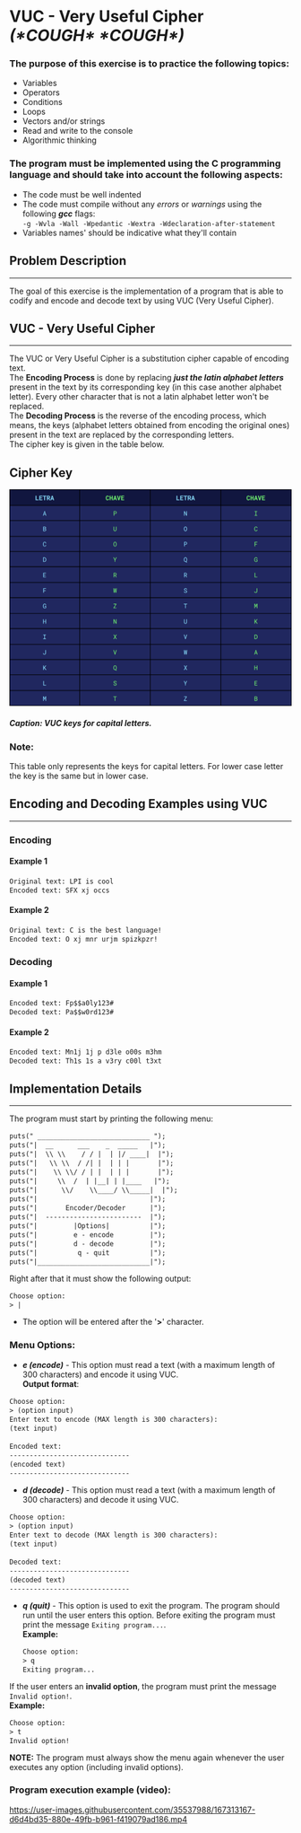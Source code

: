 # VUC - Very Useful Cipher *(\*COUGH\** *\*COUGH\*)*
### The purpose of this exercise is to practice the following topics:
* Variables
* Operators
* Conditions
* Loops
* Vectors and/or strings
* Read and write to the console
* Algorithmic thinking

### The program must be implemented using the C programming language and should take into account the following aspects:
* The code must be well indented
* The code must compile without any *errors* or *warnings* using the following ***gcc*** flags:</br>
`-g -Wvla -Wall -Wpedantic -Wextra -Wdeclaration-after-statement`
* Variables names' should be indicative what they'll contain

## Problem Description
---
The goal of this exercise is the implementation of a program that is able to codify and encode and decode text by using
VUC (Very Useful Cipher).

## VUC - Very Useful Cipher
---
The VUC or Very Useful Cipher is a substitution cipher capable of encoding text.</br>The **Encoding Process** is done by
replacing ***just the latin alphabet letters*** present in the text by its corresponding key (in this case another
alphabet letter). Every other character that is not a latin alphabet letter won't be replaced.</br>The **Decoding
Process** is the reverse of the encoding process, which means, the keys (alphabet letters obtained from encoding the
original ones) present in the text are replaced by the corresponding letters.</br>The cipher key is given in the
table below.

## Cipher Key
![alt](https://github.com/C0NN3CT10N-L0ST/VUC/blob/main/vuc-table.png "VUC Table")
</br>
##### Caption: VUC keys for capital letters.

### Note:
This table only represents the keys for capital letters. For lower case letter the key is the same but in lower case.

## Encoding and Decoding Examples using VUC
---
### **Encoding**
#### **Example 1**
```
Original text: LPI is cool
Encoded text: SFX xj occs
```
#### **Example 2**
```
Original text: C is the best language!
Encoded text: O xj mnr urjm spizkpzr!
```

### **Decoding**
#### **Example 1**
```
Encoded text: Fp$$a0ly123#
Decoded text: Pa$$w0rd123#
```
#### **Example 2**
```
Encoded text: Mn1j 1j p d3le o00s m3hm
Decoded text: Th1s 1s a v3ry c00l t3xt
```

## Implementation Details
---
The program must start by printing the following menu:
```
puts(" ____________________________ ");
puts("|  __      ___    _  _____   |");
puts("|  \\ \\    / / |  | |/ ____|  |");
puts("|   \\ \\  / /| |  | | |       |");
puts("|    \\ \\/ / | |  | | |       |");
puts("|     \\  /  | |__| | |____   |");
puts("|      \\/    \\____/ \\_____|  |");
puts("|                            |");
puts("|       Encoder/Decoder      |");
puts("|  ------------------------  |");
puts("|         |Options|          |");
puts("|         e - encode         |");
puts("|         d - decode         |");
puts("|          q - quit          |");
puts("|____________________________|");
```
Right after that it must show the following output:
```
Choose option:
> |
```
* The option will be entered after the '**>**' character.
### Menu Options:
* ***e (encode)*** - This option must read a text (with a maximum length of 300 characters) and encode it using
  VUC.</br>**Output format**:
```
Choose option:
> (option input)
Enter text to encode (MAX length is 300 characters):
(text input)

Encoded text:
------------------------------
(encoded text)
------------------------------
```
* ***d (decode)*** - This option must read a text (with a maximum length of 300 characters) and decode it using VUC.
```
Choose option:
> (option input)
Enter text to decode (MAX length is 300 characters):
(text input)

Decoded text:
------------------------------
(decoded text)
------------------------------
```
* ***q (quit)*** - This option is used to exit the program. The program should run until the user enters this option.
  Before exiting the program must print the message `Exiting program...`.</br>**Example:**
  ```
  Choose option:
  > q
  Exiting program...
  ```

If the user enters an **invalid option**, the program must print the message `Invalid option!`.</br>**Example:**
```
Choose option:
> t
Invalid option!
```

**NOTE:** The program must always show the menu again whenever the user executes any option (including invalid options).

### **Program execution example (video):**
https://user-images.githubusercontent.com/35537988/167313167-d6d4bd35-880e-49fb-b961-f419079ad186.mp4
